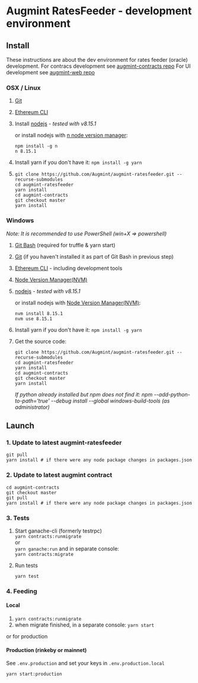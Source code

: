 # Augmint RatesFeeder - development environment

## Install

These instructions are about the dev environment for rates feeder (oracle) development.
For contracs development see [augmint-contracts repo](https://github.com/Augmint/augmint-contracts)
For UI development see [augmint-web repo](https://github.com/Augmint/augmint-web)

### OSX / Linux

1.  [Git](https://git-scm.com/download)
1.  [Ethereum CLI](https://www.ethereum.org/cli)
1.  Install [nodejs](https://nodejs.org/en/download/) - _tested with v8.15.1_

    or install nodejs with [n node version manager](https://github.com/tj/n):

    ```
    npm install -g n
    n 8.15.1
    ```

1.  Install yarn if you don't have it: `npm install -g yarn`
1.  ```
    git clone https://github.com/Augmint/augmint-ratesfeeder.git --recurse-submodules
    cd augmint-ratesfeeder
    yarn install
    cd augmint-contracts
    git checkout master
    yarn install
    ```

### Windows

_Note: It is recommended to use PowerShell (win+X => powershell)_

1.  [Git Bash](https://git-for-windows.github.io/) (required for truffle & yarn start)
1.  [Git](https://git-scm.com/download) (if you haven't installed it as part of Git Bash in previous step)
1.  [Ethereum CLI](https://www.ethereum.org/cli) - including development tools
1.  [Node Version Manager(NVM)](https://github.com/coreybutler/nvm-windows/releases)
1.  [nodejs](https://nodejs.org/en/download/) - _tested with v8.15.1_

    or install nodejs with [Node Version Manager(NVM)](https://github.com/coreybutler/nvm-windows/releases):

    ```
    nvm install 8.15.1
    nvm use 8.15.1
    ```

1.  Install yarn if you don't have it: `npm install -g yarn`
1.  Get the source code:

    ```
    git clone https://github.com/Augmint/augmint-ratesfeeder.git --recurse-submodules
    cd augmint-ratesfeeder
    yarn install
    cd augmint-contracts
    git checkout master
    yarn install
    ```

    _If python already installed but npm does not find it: npm --add-python-to-path='true' --debug install --global windows-build-tools (as administrator)_

## Launch

### 1. Update to latest augmint-ratesfeeder

```
git pull
yarn install # if there were any node package changes in packages.json
```

### 2. Update to latest augmint contract

```
cd augmint-contracts
git checkout master
git pull
yarn install # if there were any node package changes in packages.json
```

### 3. Tests

1.  Start ganache-cli (formerly testrpc)  
    `yarn contracts:runmigrate`  
    or  
    `yarn ganache:run` and in separate console:  
    `yarn contracts:migrate`

1.  Run tests

    ```
    yarn test
    ```

### 4. Feeding

#### Local

1. `yarn contracts:runmigrate`
1. when migrate finished, in a separate console: `yarn start`

or for production

#### Production (rinkeby or mainnet)

See `.env.production` and set your keys in `.env.production.local`

```
yarn start:production
```

